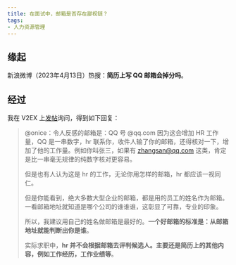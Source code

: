 ```yaml
---
title: 在面试中，邮箱是否存在鄙视链？
tags:
- 人力资源管理
---
```

## 缘起
新浪微博（2023年4月13日）热搜：**简历上写 QQ 邮箱会掉分吗**。

## 经过
我在 V2EX 上[发帖](https://www.v2ex.com/t/932263)询问，得到如下回复：

>@onice：令人反感的邮箱是：QQ 号 @qq.com 因为这会增加 HR 工作量，QQ 是一串数字，hr 联系你，收件人输了你的邮箱，还得核对一下，增加了他的工作量。例如你叫张三，如果有 zhangsan@qq.com 这类，肯定是比一串毫无规律的纯数字核对更容易。
>
>但是也有人认为这是 hr 的工作，无论你用怎样的邮箱，hr 都应该一视同仁。
>
>但是你能看到，绝大多数大型企业的邮箱，都是用的员工的姓名作为邮箱。一看邮箱地址就知道是哪个公司的谁谁谁，这彰显了可靠，专业的印象。
>
>所以，我建议用自己的姓名做邮箱是最好的。**一个好邮箱的标准是：从邮箱地址就能判断出你是谁**。
>
>实际求职中，**hr 并不会根据邮箱去评判候选人。主要还是简历上的其他内容，例如工作经历，工作业绩等**。
